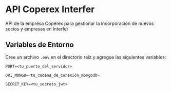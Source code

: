 # API Coperex Interfer

API de la empresa Coperex para gestionar la incorporación de nuevos socios y empresas en Interfer

## Variables de Entorno

Cree un archivo `.env` en el directorio raíz y agregue las siguientes variables:

```
PORT=<tu_puerto_del_servidor>

URI_MONGO=<tu_cadena_de_conexión_mongodb>

SECRET_KEY=<tu_secreto_jwt>
```